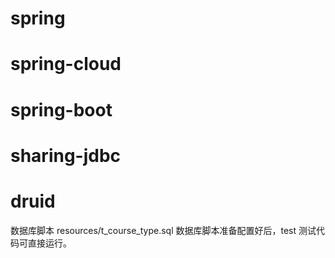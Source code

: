 # spring
# spring-cloud
# spring-boot
# sharing-jdbc
# druid

数据库脚本 resources/t_course_type.sql
数据库脚本准备配置好后，test 测试代码可直接运行。

